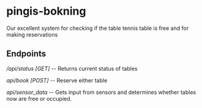 # pingis-bokning
Our excellent system for checking if the table tennis table is free and for making reservations

## Endpoints
*/api/status [GET]* -- Returns current status of tables

*api/book [POST]* -- Reserve either table

*api/sensor_data* -- Gets input from sensors and determines whether tables now are free or occupied.